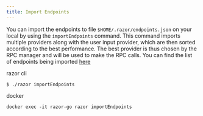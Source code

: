 ```yaml
---
title: Import Endpoints
---
```



You can import the endpoints to file `$HOME/.razor/endpoints.json` on your local by using the `importEndpoints` command.
This command imports multiple providers along with the user input provider, which are then sorted according to the best performance. The best provider is thus chosen by the RPC manager and will be used to make the RPC calls.
You can find the list of endpoints being imported [here](https://github.com/razor-network/oracle-node/blob/main/core/endpoints.go)

razor cli

```
$ ./razor importEndpoints
```

docker

```
docker exec -it razor-go razor importEndpoints
```

